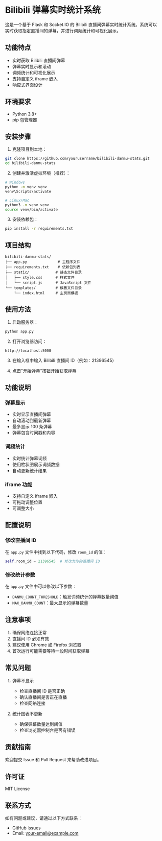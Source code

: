 # Bilibili 弹幕实时统计系统

这是一个基于 Flask 和 Socket.IO 的 Bilibili 直播间弹幕实时统计系统。系统可以实时获取指定直播间的弹幕，并进行词频统计和可视化展示。

## 功能特点

- 实时获取 Bilibili 直播间弹幕
- 弹幕实时显示和滚动
- 词频统计和可视化展示
- 支持自定义 iframe 嵌入
- 响应式界面设计

## 环境要求

- Python 3.8+
- pip 包管理器

## 安装步骤

1. 克隆项目到本地：
```bash
git clone https://github.com/yourusername/bilibili-danmu-stats.git
cd bilibili-danmu-stats
```

2. 创建并激活虚拟环境（推荐）：
```bash
# Windows
python -m venv venv
venv\Scripts\activate

# Linux/Mac
python3 -m venv venv
source venv/bin/activate
```

3. 安装依赖包：
```bash
pip install -r requirements.txt
```

## 项目结构

```
bilibili-danmu-stats/
├── app.py              # 主程序文件
├── requirements.txt    # 依赖包列表
├── static/            # 静态文件目录
│   ├── style.css      # 样式文件
│   └── script.js      # JavaScript 文件
└── templates/         # 模板文件目录
    └── index.html     # 主页面模板
```

## 使用方法

1. 启动服务器：
```bash
python app.py
```

2. 打开浏览器访问：
```
http://localhost:5000
```

3. 在输入框中输入 Bilibili 直播间 ID（例如：21396545）

4. 点击"开始弹幕"按钮开始获取弹幕

## 功能说明

### 弹幕显示
- 实时显示直播间弹幕
- 自动滚动到最新弹幕
- 最多显示 100 条弹幕
- 弹幕包含时间戳和内容

### 词频统计
- 实时统计弹幕词频
- 使用柱状图展示词频数据
- 自动更新统计结果

### iframe 功能
- 支持自定义 iframe 嵌入
- 可拖动调整位置
- 可调整大小

## 配置说明

### 修改直播间 ID
在 `app.py` 文件中找到以下代码，修改 `room_id` 的值：
```python
self.room_id = 21396545  # 修改为你的直播间 ID
```

### 修改统计参数
在 `app.py` 文件中可以修改以下参数：
- `DANMU_COUNT_THRESHOLD`：触发词频统计的弹幕数量阈值
- `MAX_DANMU_COUNT`：最大显示的弹幕数量

## 注意事项

1. 确保网络连接正常
2. 直播间 ID 必须有效
3. 建议使用 Chrome 或 Firefox 浏览器
4. 首次运行可能需要等待一段时间获取弹幕

## 常见问题

1. 弹幕不显示
   - 检查直播间 ID 是否正确
   - 确认直播间是否正在直播
   - 检查网络连接

2. 统计图表不更新
   - 确保弹幕数量达到阈值
   - 检查浏览器控制台是否有错误

## 贡献指南

欢迎提交 Issue 和 Pull Request 来帮助改进项目。

## 许可证

MIT License

## 联系方式

如有问题或建议，请通过以下方式联系：
- GitHub Issues
- Email: your-email@example.com 